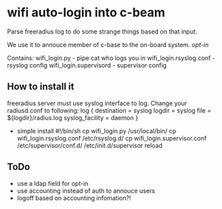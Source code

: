 # wifi auto-login into c-beam
Parse freeradius log to do some strange things based on that input.

We use it to annouce member of c-base to the on-board system. *opt-in*

Contains:
    wifi_login.py - pipe cat who logs you in
    wifi_login.rsyslog.conf - rsyslog config
    wifi_login.supervisord - supervisor config

## How to install it
freeradius server must use syslog interface to log.
Change your radiusd.conf to following:
    log {
        destination = syslog
        logdir = syslog
        file = ${logdir}/radius.log
        syslog_facility = daemon
    }
+ simple install
    #!/bin/sh
    cp wifi_login.py /usr/local/bin/
    cp wifi_login.rsyslog.conf /etc/rsyslog.d/
    cp wifi_login.supervisor.conf /etc/supervisor/conf.d/
    /etc/init.d/supervisor reload

## ToDo
  * use a ldap field for opt-in
  * use accounting instead of auth to annouce users
  * logoff based on accounting infomation?!

